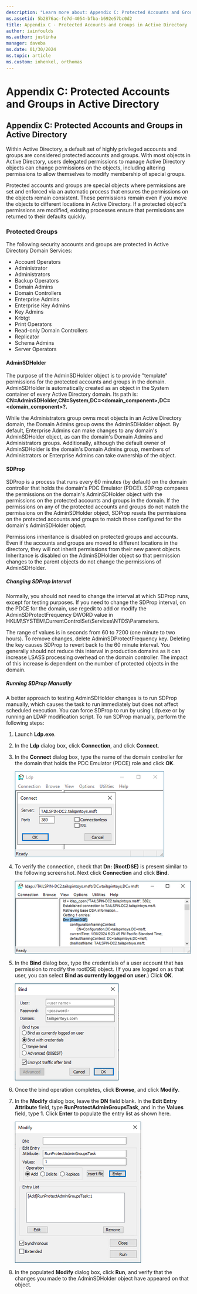 ```yaml
---
description: "Learn more about: Appendix C: Protected Accounts and Groups in Active Directory"
ms.assetid: 5b2876ac-fe7d-4054-bfba-b692e57bc0d2
title: Appendix C - Protected Accounts and Groups in Active Directory
author: iainfoulds
ms.author: justinha
manager: daveba
ms.date: 01/30/2024
ms.topic: article
ms.custom: inhenkel, orthomas
---
```

# Appendix C: Protected Accounts and Groups in Active Directory

>

## Appendix C: Protected Accounts and Groups in Active Directory

Within Active Directory, a default set of highly privileged accounts and groups are considered protected accounts and groups. With most objects in Active Directory, users delegated permissions to manage Active Directory objects can change permissions on the objects, including altering permissions to allow themselves to modify membership of special groups.

Protected accounts and groups are special objects where permissions are set and enforced via an automatic process that ensures the permissions on the objects remain consistent. These permissions remain even if you move the objects to different locations in Active Directory. If a protected object's permissions are modified, existing processes ensure that permissions are returned to their defaults quickly.


### Protected Groups

The following security accounts and groups are protected in Active Directory Domain Services:

- Account Operators
- Administrator
- Administrators
- Backup Operators
- Domain Admins
- Domain Controllers
- Enterprise Admins
- Enterprise Key Admins
- Key Admins
- Krbtgt
- Print Operators
- Read-only Domain Controllers
- Replicator
- Schema Admins
- Server Operators

#### AdminSDHolder

The purpose of the AdminSDHolder object is to provide "template" permissions for the protected accounts and groups in the domain. AdminSDHolder is automatically created as an object in the System container of every Active Directory domain. Its path is: **CN=AdminSDHolder,CN=System,DC=<domain_component>,DC=<domain_component>?.**

While the Administrators group owns most objects in an Active Directory domain, the Domain Admins group owns the AdminSDHolder object. By default, Enterprise Admins can make changes to any domain's AdminSDHolder object, as can the domain's Domain Admins and Administrators groups. Additionally, although the default owner of AdminSDHolder is the domain's Domain Admins group, members of Administrators or Enterprise Admins can take ownership of the object.

#### SDProp

SDProp is a process that runs every 60 minutes (by default) on the domain controller that holds the domain's PDC Emulator (PDCE). SDProp compares the permissions on the domain's AdminSDHolder object with the permissions on the protected accounts and groups in the domain. If the permissions on any of the protected accounts and groups do not match the permissions on the AdminSDHolder object, SDProp resets the permissions on the protected accounts and groups to match those configured for the domain's AdminSDHolder object.

Permissions inheritance is disabled on protected groups and accounts. Even if the accounts and groups are moved to different locations in the directory, they will not inherit permissions from their new parent objects. Inheritance is disabled on the AdminSDHolder object so that permission changes to the parent objects do not change the permissions of AdminSDHolder.

##### Changing SDProp Interval

Normally, you should not need to change the interval at which SDProp runs, except for testing purposes. If you need to change the SDProp interval, on the PDCE for the domain, use regedit to add or modify the AdminSDProtectFrequency DWORD value in HKLM\SYSTEM\CurrentControlSet\Services\NTDS\Parameters.

The range of values is in seconds from 60 to 7200 (one minute to two hours). To remove changes, delete AdminSDProtectFrequency key. Deleting the key causes SDProp to revert back to the 60 minute interval. You generally should not reduce this interval in production domains as it can increase LSASS processing overhead on the domain controller. The impact of this increase is dependent on the number of protected objects in the domain.

##### Running SDProp Manually

A better approach to testing AdminSDHolder changes is to run SDProp manually, which causes the task to run immediately but does not affect scheduled execution. You can force SDProp to run by using Ldp.exe or by running an LDAP modification script. To run SDProp manually, perform the following steps:

1. Launch **Ldp.exe**.

2. In the **Ldp** dialog box, click **Connection**, and click **Connect**.

3. In the **Connect** dialog box, type the name of the domain controller for the domain that holds the PDC Emulator (PDCE) role and click **OK**.

   ![Screenshot that shows the Connect dialog box.](media/Appendix-C--Protected-Accounts-and-Groups-in-Active-Directory/ldp-connection.png)

4. To verify the connection, check that **Dn: (RootDSE)** is present similar to the following screenshot. Next click **Connection** and click **Bind**.

   ![Screenshot that shows the Bind menu option on the Connection menu.](media/Appendix-C--Protected-Accounts-and-Groups-in-Active-Directory/dn-root-dse.png)

5. In the **Bind** dialog box, type the credentials of a user account that has permission to modify the rootDSE object. (If you are logged on as that user, you can select **Bind as currently logged on user**.) Click **OK**.

   ![Screenshot that shows where to type the credentials of a user account that has permission to modify the rootDSE object.](media/Appendix-C--Protected-Accounts-and-Groups-in-Active-Directory/bind.png)

6. Once the bind operation completes, click **Browse**, and click **Modify**.

7. In the **Modify** dialog box, leave the **DN** field blank. In the **Edit Entry Attribute** field, type **RunProtectAdminGroupsTask**, and in the **Values** field, type **1**. Click **Enter** to populate the entry list as shown here.

   ![Screenshot that shows the Edit Entry Attribute field.](media/Appendix-C--Protected-Accounts-and-Groups-in-Active-Directory/ldp-modify.png)

8. In the populated **Modify** dialog box, click **Run**, and verify that the changes you made to the AdminSDHolder object have appeared on that object.
